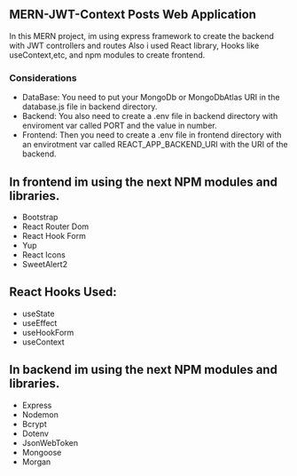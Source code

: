 ## MERN-JWT-Context Posts Web Application

In this MERN project, im using express framework to create the backend with JWT controllers and routes
Also i used React library, Hooks like useContext,etc, and npm modules to create frontend.

### Considerations

* DataBase: You need to put your MongoDb or MongoDbAtlas URI in the database.js file in backend directory.
* Backend: You also need to create a .env file in backend directory with enviroment var called PORT and the value in number.
* Frontend: Then you need to create a .env file in frontend directory with an envirotment var called REACT_APP_BACKEND_URI with the URI of the backend.

## In frontend im using the next NPM modules and libraries.

* Bootstrap
* React Router Dom
* React Hook Form
* Yup
* React Icons
* SweetAlert2

## React Hooks Used:

* useState
* useEffect
* useHookForm
* useContext

## In backend im using the next NPM modules and libraries.

* Express
* Nodemon
* Bcrypt
* Dotenv
* JsonWebToken
* Mongoose
* Morgan